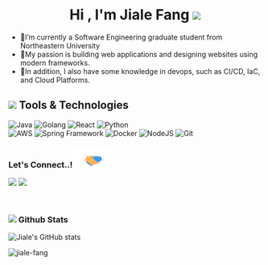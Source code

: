 <h1 align="center"><b>Hi , I'm Jiale Fang </b><img src="https://media.giphy.com/media/hvRJCLFzcasrR4ia7z/giphy.gif" width="35"></h1>

- 🔭I’m currently a Software Engineering graduate student from Northeastern University
- 💼My passion is building web applications and designing websites using modern frameworks. 
- 🌱In addition, I also have some knowledge in devops, such as CI/CD, IaC, and Cloud Platforms.

## <img src="https://media2.giphy.com/media/QssGEmpkyEOhBCb7e1/giphy.gif?cid=ecf05e47a0n3gi1bfqntqmob8g9aid1oyj2wr3ds3mg700bl&rid=giphy.gif" width ="25"><b> Tools & Technologies</b>
<p>
<img alt="Java" src="https://img.shields.io/badge/Java-%23007396.svg?style=flat-square&logo=java&logoColor=white" />
<img alt="Golang" src="https://img.shields.io/badge/Golang-%2300599C.svg?style=flat-square&logo=go&logoColor=white" />
<img alt="React" src="https://img.shields.io/badge/React-%2340AEF0.svg?style=flat-square&logo=react&logoColor=white" />
<img alt="Python" src="https://img.shields.io/badge/Python-%233776AB.svg?style=flat-square&logo=python&logoColor=white" />
<br>
<img alt="AWS" src="https://img.shields.io/badge/AWS-%23232F3E.svg?style=flat-square&logo=amazonwebservices&logoColor=white" />
<img alt="Spring Framework" src="https://img.shields.io/badge/Spring%20Framework-%237CBB5D.svg?style=flat-square&logo=spring&logoColor=white" />
<img alt="Docker" src="https://img.shields.io/badge/Docker-%232496ED.svg?style=flat-square&logo=spring-boot&logoColor=white" />
<img alt="NodeJS" src="https://img.shields.io/badge/NodeJS-%23339933.svg?style=flat-square&logo=node.js&logoColor=white" />
<img alt="Git" src="https://img.shields.io/badge/Git-%23F05032.svg?style=flat-square&logo=git&logoColor=white" />
</p>


### <b> Let's Connect..!</b><img src="https://github.com/0xAbdulKhalid/0xAbdulKhalid/raw/main/assets/mdImages/handshake.gif" width ="80">
<a href="https://www.linkedin.com/in/magadumashish/"><img src="https://img.shields.io/badge/linkedin-%230077B5.svg?&style=flat-square&logo=linkedin&logoColor=white"></a>
<img src="https://img.shields.io/badge/fang.jial@outlook.com-%23D14836.svg?&style=flat-square&logo=gmail&logoColor=white"/>

<br>

### <img src="https://media.giphy.com/media/iY8CRBdQXODJSCERIr/giphy.gif" width="35"><b> Github Stats </b>
![Jiale's GitHub stats](https://github-readme-stats.vercel.app/api?username=jiale-fang&show_icons=true&theme=radical)

<p align="left"> <img src="https://komarev.com/ghpvc/?username=jiale-fang&label=Profile%20views%20since%20June%2025,%202024&color=0e75b6&style=flat" alt="jiale-fang" /> </p>
